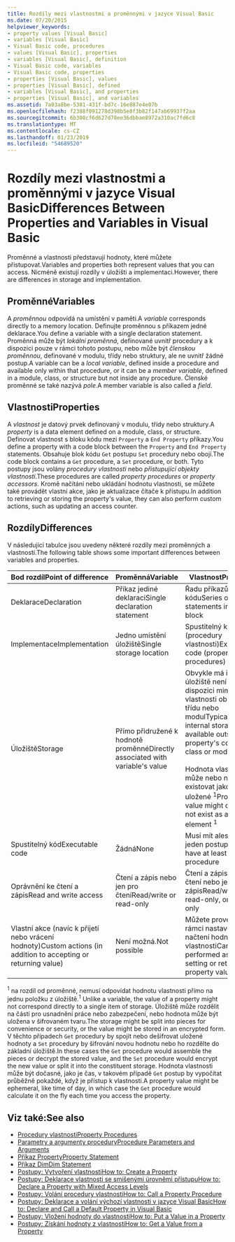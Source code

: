```yaml
---
title: Rozdíly mezi vlastnostmi a proměnnými v jazyce Visual Basic
ms.date: 07/20/2015
helpviewer_keywords:
- property values [Visual Basic]
- variables [Visual Basic]
- Visual Basic code, procedures
- values [Visual Basic], properties
- variables [Visual Basic], definition
- Visual Basic code, variables
- Visual Basic code, properties
- properties [Visual Basic], values
- properties [Visual Basic], defined
- variables [Visual Basic], and properties
- properties [Visual Basic], and variables
ms.assetid: 7a03a8be-5381-431f-bd7c-16e887e4e07b
ms.openlocfilehash: f2388f091278d398b5e8f3b82f147ab69937f2aa
ms.sourcegitcommit: 6b308cf6d627d78ee36dbbae8972a310ac7fd6c8
ms.translationtype: MT
ms.contentlocale: cs-CZ
ms.lasthandoff: 01/23/2019
ms.locfileid: "54689520"
---
```

# <a name="differences-between-properties-and-variables-in-visual-basic"></a><span data-ttu-id="5af78-102">Rozdíly mezi vlastnostmi a proměnnými v jazyce Visual Basic</span><span class="sxs-lookup"><span data-stu-id="5af78-102">Differences Between Properties and Variables in Visual Basic</span></span>
<span data-ttu-id="5af78-103">Proměnné a vlastnosti představují hodnoty, které můžete přistupovat.</span><span class="sxs-lookup"><span data-stu-id="5af78-103">Variables and properties both represent values that you can access.</span></span> <span data-ttu-id="5af78-104">Nicméně existují rozdíly v úložišti a implementaci.</span><span class="sxs-lookup"><span data-stu-id="5af78-104">However, there are differences in storage and implementation.</span></span>  
  
## <a name="variables"></a><span data-ttu-id="5af78-105">Proměnné</span><span class="sxs-lookup"><span data-stu-id="5af78-105">Variables</span></span>  
 <span data-ttu-id="5af78-106">A *proměnnou* odpovídá na umístění v paměti.</span><span class="sxs-lookup"><span data-stu-id="5af78-106">A *variable* corresponds directly to a memory location.</span></span> <span data-ttu-id="5af78-107">Definujte proměnnou s příkazem jedné deklarace.</span><span class="sxs-lookup"><span data-stu-id="5af78-107">You define a variable with a single declaration statement.</span></span> <span data-ttu-id="5af78-108">Proměnná může být *lokální proměnná*, definované uvnitř procedury a k dispozici pouze v rámci tohoto postupu, nebo může být *členskou proměnnou*, definované v modulu, třídy nebo struktury, ale ne uvnitř žádné postup.</span><span class="sxs-lookup"><span data-stu-id="5af78-108">A variable can be a *local variable*, defined inside a procedure and available only within that procedure, or it can be a *member variable*, defined in a module, class, or structure but not inside any procedure.</span></span> <span data-ttu-id="5af78-109">Členské proměnné se také nazývá *pole*.</span><span class="sxs-lookup"><span data-stu-id="5af78-109">A member variable is also called a *field*.</span></span>  
  
## <a name="properties"></a><span data-ttu-id="5af78-110">Vlastnosti</span><span class="sxs-lookup"><span data-stu-id="5af78-110">Properties</span></span>  
 <span data-ttu-id="5af78-111">A *vlastnost* je datový prvek definovaný v modulu, třídy nebo struktury.</span><span class="sxs-lookup"><span data-stu-id="5af78-111">A *property* is a data element defined on a module, class, or structure.</span></span> <span data-ttu-id="5af78-112">Definovat vlastnost s bloku kódu mezi `Property` a `End Property` příkazy.</span><span class="sxs-lookup"><span data-stu-id="5af78-112">You define a property with a code block between the `Property` and `End Property` statements.</span></span> <span data-ttu-id="5af78-113">Obsahuje blok kódu `Get` postupu `Set` procedury nebo obojí.</span><span class="sxs-lookup"><span data-stu-id="5af78-113">The code block contains a `Get` procedure, a `Set` procedure, or both.</span></span> <span data-ttu-id="5af78-114">Tyto postupy jsou volány *procedury vlastnosti* nebo *přistupující objekty vlastnosti*.</span><span class="sxs-lookup"><span data-stu-id="5af78-114">These procedures are called *property procedures* or *property accessors*.</span></span> <span data-ttu-id="5af78-115">Kromě načítání nebo ukládání hodnotu vlastnosti, se můžete také provádět vlastní akce, jako je aktualizace čítače k přístupu.</span><span class="sxs-lookup"><span data-stu-id="5af78-115">In addition to retrieving or storing the property's value, they can also perform custom actions, such as updating an access counter.</span></span>  
  
## <a name="differences"></a><span data-ttu-id="5af78-116">Rozdíly</span><span class="sxs-lookup"><span data-stu-id="5af78-116">Differences</span></span>  
 <span data-ttu-id="5af78-117">V následující tabulce jsou uvedeny některé rozdíly mezi proměnných a vlastností.</span><span class="sxs-lookup"><span data-stu-id="5af78-117">The following table shows some important differences between variables and properties.</span></span>  
  
|<span data-ttu-id="5af78-118">Bod rozdíl</span><span class="sxs-lookup"><span data-stu-id="5af78-118">Point of difference</span></span>|<span data-ttu-id="5af78-119">Proměnná</span><span class="sxs-lookup"><span data-stu-id="5af78-119">Variable</span></span>|<span data-ttu-id="5af78-120">Vlastnost</span><span class="sxs-lookup"><span data-stu-id="5af78-120">Property</span></span>|  
|-------------------------|--------------|--------------|  
|<span data-ttu-id="5af78-121">Deklarace</span><span class="sxs-lookup"><span data-stu-id="5af78-121">Declaration</span></span>|<span data-ttu-id="5af78-122">Příkaz jediné deklaraci</span><span class="sxs-lookup"><span data-stu-id="5af78-122">Single declaration statement</span></span>|<span data-ttu-id="5af78-123">Řadu příkazů v bloku kódu</span><span class="sxs-lookup"><span data-stu-id="5af78-123">Series of statements in a code block</span></span>|  
|<span data-ttu-id="5af78-124">Implementace</span><span class="sxs-lookup"><span data-stu-id="5af78-124">Implementation</span></span>|<span data-ttu-id="5af78-125">Jedno umístění úložiště</span><span class="sxs-lookup"><span data-stu-id="5af78-125">Single storage location</span></span>|<span data-ttu-id="5af78-126">Spustitelný kód (procedury vlastnosti)</span><span class="sxs-lookup"><span data-stu-id="5af78-126">Executable code (property procedures)</span></span>|  
|<span data-ttu-id="5af78-127">Úložiště</span><span class="sxs-lookup"><span data-stu-id="5af78-127">Storage</span></span>|<span data-ttu-id="5af78-128">Přímo přidružené k hodnotě proměnné</span><span class="sxs-lookup"><span data-stu-id="5af78-128">Directly associated with variable's value</span></span>|<span data-ttu-id="5af78-129">Obvykle má interní úložiště není k dispozici mimo vlastnosti obsahující třídu nebo modul</span><span class="sxs-lookup"><span data-stu-id="5af78-129">Typically has internal storage not available outside the property's containing class or module</span></span><br /><br /> <span data-ttu-id="5af78-130">Hodnota vlastnosti může nebo nemusí existovat jako prvek uložené <sup>1</sup></span><span class="sxs-lookup"><span data-stu-id="5af78-130">Property's value might or might not exist as a stored element <sup>1</sup></span></span>|  
|<span data-ttu-id="5af78-131">Spustitelný kód</span><span class="sxs-lookup"><span data-stu-id="5af78-131">Executable code</span></span>|<span data-ttu-id="5af78-132">Žádná</span><span class="sxs-lookup"><span data-stu-id="5af78-132">None</span></span>|<span data-ttu-id="5af78-133">Musí mít alespoň jeden postup</span><span class="sxs-lookup"><span data-stu-id="5af78-133">Must have at least one procedure</span></span>|  
|<span data-ttu-id="5af78-134">Oprávnění ke čtení a zápis</span><span class="sxs-lookup"><span data-stu-id="5af78-134">Read and write access</span></span>|<span data-ttu-id="5af78-135">Čtení a zápis nebo jen pro čtení</span><span class="sxs-lookup"><span data-stu-id="5af78-135">Read/write or read-only</span></span>|<span data-ttu-id="5af78-136">Čtení a zápis, jen pro čtení nebo jen pro zápis</span><span class="sxs-lookup"><span data-stu-id="5af78-136">Read/write, read-only, or write-only</span></span>|  
|<span data-ttu-id="5af78-137">Vlastní akce (navíc k přijetí nebo vrácení hodnoty)</span><span class="sxs-lookup"><span data-stu-id="5af78-137">Custom actions (in addition to accepting or returning value)</span></span>|<span data-ttu-id="5af78-138">Není možná.</span><span class="sxs-lookup"><span data-stu-id="5af78-138">Not possible</span></span>|<span data-ttu-id="5af78-139">Můžete provést v rámci nastavení nebo načtení hodnoty vlastnosti</span><span class="sxs-lookup"><span data-stu-id="5af78-139">Can be performed as part of setting or retrieving property value</span></span>|  
  
 <span data-ttu-id="5af78-140"><sup>1</sup> na rozdíl od proměnné, nemusí odpovídat hodnotu vlastnosti přímo na jednu položku z úložiště.</span><span class="sxs-lookup"><span data-stu-id="5af78-140"><sup>1</sup> Unlike a variable, the value of a property might not correspond directly to a single item of storage.</span></span> <span data-ttu-id="5af78-141">Úložiště může rozdělit na části pro usnadnění práce nebo zabezpečení, nebo hodnota může být uložena v šifrovaném tvaru.</span><span class="sxs-lookup"><span data-stu-id="5af78-141">The storage might be split into pieces for convenience or security, or the value might be stored in an encrypted form.</span></span> <span data-ttu-id="5af78-142">V těchto případech `Get` procedury by spojit nebo dešifrovat uložené hodnoty a `Set` procedury by šifrování novou hodnotu nebo ho rozdělte do základní úložiště.</span><span class="sxs-lookup"><span data-stu-id="5af78-142">In these cases the `Get` procedure would assemble the pieces or decrypt the stored value, and the `Set` procedure would encrypt the new value or split it into the constituent storage.</span></span> <span data-ttu-id="5af78-143">Hodnota vlastnosti může být dočasné, jako je čas, v takovém případě `Get` postup by vypočítat průběžně pokaždé, když je přístup k vlastnosti.</span><span class="sxs-lookup"><span data-stu-id="5af78-143">A property value might be ephemeral, like time of day, in which case the `Get` procedure would calculate it on the fly each time you access the property.</span></span>  
  
## <a name="see-also"></a><span data-ttu-id="5af78-144">Viz také:</span><span class="sxs-lookup"><span data-stu-id="5af78-144">See also</span></span>
- [<span data-ttu-id="5af78-145">Procedury vlastnosti</span><span class="sxs-lookup"><span data-stu-id="5af78-145">Property Procedures</span></span>](./property-procedures.md)
- [<span data-ttu-id="5af78-146">Parametry a argumenty procedury</span><span class="sxs-lookup"><span data-stu-id="5af78-146">Procedure Parameters and Arguments</span></span>](./procedure-parameters-and-arguments.md)
- [<span data-ttu-id="5af78-147">Příkaz Property</span><span class="sxs-lookup"><span data-stu-id="5af78-147">Property Statement</span></span>](../../../../visual-basic/language-reference/statements/property-statement.md)
- [<span data-ttu-id="5af78-148">Příkaz Dim</span><span class="sxs-lookup"><span data-stu-id="5af78-148">Dim Statement</span></span>](../../../../visual-basic/language-reference/statements/dim-statement.md)
- [<span data-ttu-id="5af78-149">Postupy: Vytvoření vlastnosti</span><span class="sxs-lookup"><span data-stu-id="5af78-149">How to: Create a Property</span></span>](./how-to-create-a-property.md)
- [<span data-ttu-id="5af78-150">Postupy: Deklarace vlastnosti se smíšenými úrovněmi přístupu</span><span class="sxs-lookup"><span data-stu-id="5af78-150">How to: Declare a Property with Mixed Access Levels</span></span>](./how-to-declare-a-property-with-mixed-access-levels.md)
- [<span data-ttu-id="5af78-151">Postupy: Volání procedury vlastnosti</span><span class="sxs-lookup"><span data-stu-id="5af78-151">How to: Call a Property Procedure</span></span>](./how-to-call-a-property-procedure.md)
- [<span data-ttu-id="5af78-152">Postupy: Deklarace a volání výchozí vlastnosti v jazyce Visual Basic</span><span class="sxs-lookup"><span data-stu-id="5af78-152">How to: Declare and Call a Default Property in Visual Basic</span></span>](./how-to-declare-and-call-a-default-property.md)
- [<span data-ttu-id="5af78-153">Postupy: Vložení hodnoty do vlastnosti</span><span class="sxs-lookup"><span data-stu-id="5af78-153">How to: Put a Value in a Property</span></span>](./how-to-put-a-value-in-a-property.md)
- [<span data-ttu-id="5af78-154">Postupy: Získání hodnoty z vlastnosti</span><span class="sxs-lookup"><span data-stu-id="5af78-154">How to: Get a Value from a Property</span></span>](./how-to-get-a-value-from-a-property.md)
